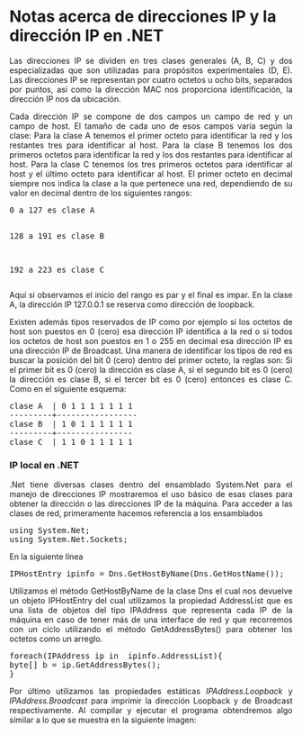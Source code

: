 # Notas acerca de direcciones IP y la dirección IP en .NET
<p align="justify">
Las direcciones IP se dividen en tres clases generales (A, B, C) y dos especializadas que son utilizadas para propósitos experimentales (D, E). Las direcciones IP se representan por cuatro octetos u ocho bits, separados por puntos, así como la dirección MAC nos proporciona identificación, la dirección IP nos da ubicación.
</p>
<p align="justify">
Cada dirección IP se compone de dos campos un campo de red y un campo de host. El tamaño de cada uno de esos campos varía según la clase:
Para la clase A tenemos el primer octeto para identificar la red y los restantes tres para identificar al host.
Para la clase B tenemos los dos primeros octetos para identificar la red y los dos restantes para identificar al host.
Para la clase C tenemos los tres primeros octetos para identificar al host y el último octeto para identificar al host.
El primer octeto en decimal siempre nos indica la clase a la que pertenece una red, dependiendo de su valor en decimal dentro de los siguientes rangos:
</p>
<pre>
0 a 127 es clase A

128 a 191 es clase B

192 a 223 es clase C
</pre>
<p align="justify">
Aquí si observamos el inicio del rango es par y el final es impar.
En la clase A, la dirección IP 127.0.0.1 se reserva como dirección de loopback.
</p>
<p align="justify">
Existen además tipos reservados de IP como por ejemplo si los octetos de host son puestos en 0 (cero) esa dirección IP identifica a la red o si todos los octetos de host son puestos en 1 o 255 en decimal esa dirección IP es una dirección IP de Broadcast.
Una manera de identificar los tipos de red es buscar la posición del bit 0 (cero) dentro del primer octeto, la reglas son:
Si el primer bit es 0 (cero) la dirección es clase A, si el segundo bit es 0 (cero) la dirección es clase B, si el tercer bit es 0 (cero) entonces es clase C. Como en el siguiente esquema:
</p>
<pre>
clase A  | 0 1 1 1 1 1 1 1
---------+-----------------
clase B  | 1 0 1 1 1 1 1 1 
---------+----------------
clase C  | 1 1 0 1 1 1 1 1
</pre>
<h3>IP local en .NET</H3>
<p align="justify">
.Net tiene diversas clases dentro del ensamblado System.Net para el manejo de direcciones IP mostraremos el uso básico de esas clases para obtener la dirección o las direcciones IP de la máquina.
Para acceder a las clases de red, primeramente hacemos referencia a los ensamblados
</p>
<pre>
using System.Net;
using System.Net.Sockets;
</pre>
<p>
En la siguiente línea
</p>
<pre>
IPHostEntry ipinfo = Dns.GetHostByName(Dns.GetHostName());
</pre>
<p align="justify">
Utilizamos el método GetHostByName de la clase Dns el cual nos devuelve un objeto IPHostEntry del cual utilizamos la propiedad AddressList que es una lista de objetos del tipo IPAddress que representa cada IP de la máquina en caso de tener más de una interface de red y que recorremos con un ciclo utilizando el método GetAddressBytes() para obtener los octetos como un arreglo.
</p>
<pre>
foreach(IPAddress ip in  ipinfo.AddressList){
byte[] b = ip.GetAddressBytes();
}
</pre>
<p align="justify">
Por último utilizamos las propiedades estáticas <i>IPAddress.Loopback</i> y <i>IPAddress.Broadcast</i> para imprimir la dirección Loopback y de Broadcast respectivamente.
Al compilar y ejecutar el programa obtendremos algo similar a lo que se muestra en la siguiente imagen:
</p>
<img src="">

